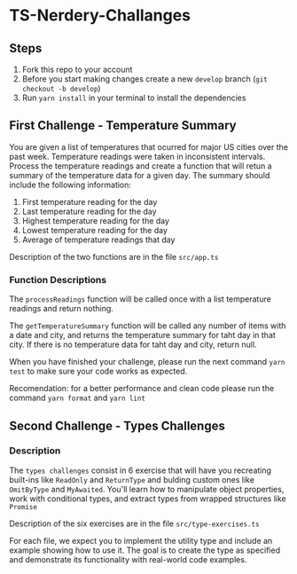 # TS-Nerdery-Challanges

## Steps

1. Fork this repo to your account
2. Before you start making changes create a new `develop` branch (`git checkout -b develop`)
3. Run `yarn install` in your terminal to install the dependencies


## First Challenge - Temperature Summary

You are given a list of temperatures that ocurred for major US cities over the past week. Temperature readings were taken in inconsistent intervals. Process the temperature readings and create a function that will retun a summary of the temperature data for a given day. The summary should include the following information:

1. First temperature reading for the day
2. Last temperature reading for the day
3. Highest temperature reading for the day
4. Lowest temperature reading for the day
5. Average of temperature readings that day

Description of the two functions are in the file `src/app.ts`

### Function Descriptions

The `processReadings` function will be called once with a list temperature readings and return nothing.

The `getTemperatureSummary` function will be called any number of items with a date and city, and returns the temperature summary for taht day in that city. If there is no temperature data for taht day and city, return null.

When you have finished your challenge, please run the next command `yarn test` to make sure your code works as expected.

Recomendation: for a better performance and clean code please run the command `yarn format` and `yarn lint`


## Second Challenge - Types Challenges

### Description

The `types challenges` consist in 6 exercise that will have you recreating built-ins like `ReadOnly` and `ReturnType` and bulding custom ones like `OmitByType` and `MyAwaited`. You'll learn how to manipulate object properties, work with conditional types, and extract types from wrapped structures like `Promise`

Description of the six exercises are in the file `src/type-exercises.ts`

For each file, we expect you to implement the utility type and include an example showing how to use it. The goal is to create the type as specified and demonstrate its functionality with real-world code examples.
